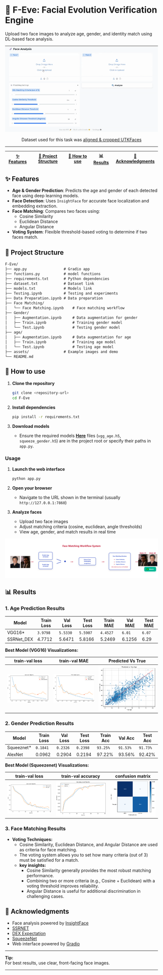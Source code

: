 # 🧬 F-Eve: Facial Evolution Verification Engine

Upload two face images to analyze age, gender, and identity match using DL-based face analysis.

<p align="center">
   <img src="assets/demo.gif" alt="F-Eve Demo" width="600"/>
</p>


<div align="center"> Dataset used for this task was  
<a href = "https://www.kaggle.com/datasets/moritzm00/utkface-cropped?resource=download"> aligned & cropped UTKFaces </a> </div>

---
<div align="center">

| [✨ Features](#-features) | [📁 Project Structure](#-project-structure) | [🚀 How to use](#-how-to-use) | [📊 Results](#-results) | [🙏 Acknowledgments](#-acknowledgments) |
| ---- | ---- | ---- | ---- | ---- |

</div>

<div id="features">

## ✨ Features

- **Age & Gender Prediction**: Predicts the age and gender of each detected face using deep learning models.
- **Face Detection**: Uses `InsightFace` for accurate face localization and embedding extraction.
- **Face Matching**: Compares two faces using:
  - Cosine Similarity
  - Euclidean Distance
  - Angular Distance
- **Voting System**: Flexible threshold-based voting to determine if two faces match.


</div>

<div id="-project-structure">

## 📁 Project Structure

```
F-Eve/
├── app.py                 # Gradio app
├── functions.py           # model functions
├── requirements.txt       # Python dependencies
├── dataset.txt            # Dataset link
├── models.txt             # Models link
├── Testing.ipynb          # Testing and experiments
├── Data Preparation.ipynb # Data preparation
├── Face Matching/         
│   └── Face Matching.ipynb    # Face matching workflow
├── Gender/                
│   ├── Augmentation.ipynb     # Data augmentation for gender
│   ├── Train.ipynb            # Training gender model
│   └── Test.ipynb             # Testing gender model
├── age/                   
│   ├── Augmentation.ipynb     # Data augmentation for age
│   ├── Train.ipynb            # Training age model
│   └── Test.ipynb             # Testing age model
├── assets/                # Example images and demo               
└── README.md              
```
</div>

<div id="-how-to-use">

## 🚀 How to use

1. **Clone the repository**
   ```bash
   git clone <repository-url>
   cd F-Eve
   ```

2. **Install dependencies**
   ```bash
   pip install -r requirements.txt
   ```

3. **Download  models**
   - Ensure the required models **<a href="https://drive.google.com/drive/folders/1AMoeN3mh0CdaLwFzGaYOEvqLu1zP4Dq2?usp=sharing">Here</a>** files (`vgg_age.h5`, `squeeze_gender.h5`) are in the project root or specify their paths in `app.py`.

### Usage

1. **Launch the web interface**
   ```bash
   python app.py
   ```

2. **Open your browser**
   - Navigate to the URL shown in the terminal (usually `http://127.0.0.1:7860`)

3. **Analyze faces**
   - Upload two face images
   - Adjust matching criteria (cosine, euclidean, angle thresholds)
   - View age, gender, and match results in real time
  
<p align="center">
   <img src="assets/pipeline.png" alt="F-Eve Demo" />
</p>

</div>

<div id="-results">

## 📊 Results

### 1. Age Prediction Results

<div align="center">

| Model         | Train Loss | Val Loss | Test Loss | Train MAE | Val MAE | Test MAE |
|--------------|------------|----------|-----------|-----------|---------|----------|
|   VGG16*    |     `3.9798`       |    `5.5330`      |  `5.5907`         |   `4.4527`        |  `6.01`       |  `6.07`        |
|  SSRNet_DEX     |       4.7712     |  5.6471        |   5.8166        |  5.2469         |  6.1256       |  6.29        |

</div>

**Best Model (VGG16) Visualizations:**

<div align="center">

| train-val loss | train-val MAE | Predicted Vs True |
|-----------|-----------|-----------|
| <img src="assets/loss_age.png"> | <img src="assets/MAE_age.png"> | <img src="assets/predicted_true_age.png"> |

</div>

### 2. Gender Prediction Results

<div align="center">

| Model        | Train Loss | Val Loss | Test Loss | Train Acc | Val Acc | Test Acc |
|--------------|------------|----------|-----------|-----------|---------|----------|
| Squeeznet*        |     `0.1841`        |     `0.2326`      |    `0.2398`        |    `93.25%`       |    `91.53%`     |       `91.73%`   |
| AlexNet        |     0.0962        |     0.2904      |    0.2194        |    97.22%       |    93.56%     |       92.42%   |

</div>

**Best Model (Squeezenet) Visualizations:**

<div align="center">

| train-val loss | train-val accuracy | confusion matrix |
|--------|--------|--------|
| <img src="assets/loss_gender.png"> | <img src="assets/accuracy_gender.png"> | <img src="assets/confusion_matrix_gender.png"> |

</div>

### 3. Face Matching Results

- **Voting Techniques:**
  - Cosine Similarity, Euclidean Distance, and Angular Distance are used as criteria for face matching.
  - The voting system allows you to set how many criteria (out of 3) must be satisfied for a match.
  - **key insights:**
    - Cosine Similarity generally provides the most robust matching performance.
    - Combining two or more criteria (e.g., Cosine + Euclidean) with a voting threshold improves reliability.
    - Angular Distance is useful for additional discrimination in challenging cases.

</div>

<div id="-acknowledgments">

## 🙏 Acknowledgments

- Face analysis powered by [InsightFace](https://github.com/deepinsight/insightface)
- [SSRNET](https://github.com/shamangary/SSR-Net)
- [DEX Expectation](https://openaccess.thecvf.com/content_iccv_2015_workshops/w11/papers/Rothe_DEX_Deep_EXpectation_ICCV_2015_paper.pdf)
- [SqueezeNet](https://arxiv.org/abs/1602.07360)
- Web interface powered by [Gradio](https://gradio.app/)

</div>

---

**Tip:**  
For best results, use clear, front-facing face images.

---
